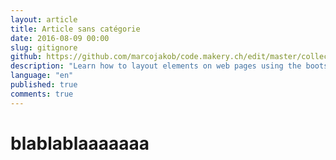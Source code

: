 ```yaml
---
layout: article
title: Article sans catégorie
date: 2016-08-09 00:00
slug: gitignore
github: https://github.com/marcojakob/code.makery.ch/edit/master/collections/library/more-html-css-en-icons.md
description: "Learn how to layout elements on web pages using the bootstrap grid."
language: "en"
published: true
comments: true
---
```


# blablablaaaaaaa